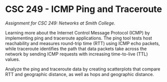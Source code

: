 # CSC 249 - ICMP Ping and Traceroute

_Assignment for CSC 249: Networks at Smith College._

Learning more about the Internet Control Message Protocol (ICMP) by implementing ping and traceroute applications. The ping tool tests host reachability and measures round-trip time (RTT) using ICMP echo packets, while traceroute identifies the path that data packets take across the network by sending ICMP requests with increasing time-to-live (TTL) values.

Analyze the ping and traceroute data by creating scatterplots that compare RTT and geographic distance, as well as hops and geographic distance.







